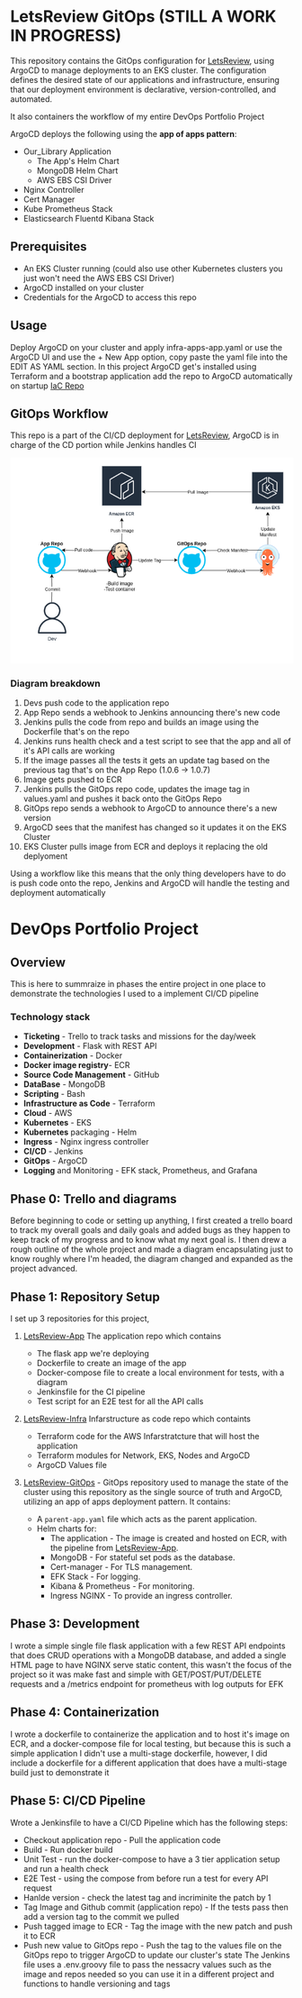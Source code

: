 # LetsReview GitOps (STILL A WORK IN PROGRESS)
This repository contains the GitOps configuration for [LetsReview](https://github.com/adigaandyt/LetsReview), using ArgoCD to manage deployments to an EKS cluster. The configuration defines the desired state of our applications and infrastructure, ensuring that our deployment environment is declarative, version-controlled, and automated.

It also containers the workflow of my entire DevOps Portfolio Project

ArgoCD deploys the following using the **app of apps pattern**:
- Our_Library Application
  - The App's Helm Chart
  - MongoDB Helm Chart
  - AWS EBS CSI Driver
- Nginx Controller
- Cert Manager 
- Kube Prometheus Stack 
- Elasticsearch Fluentd Kibana Stack

## Prerequisites
- An EKS Cluster running (could also use other Kubernetes clusters you just won't need the AWS EBS CSI Driver)
- ArgoCD installed on your cluster
- Credentials for the ArgoCD to access this repo

## Usage
Deploy ArgoCD on your cluster and apply infra-apps-app.yaml or use the ArgoCD UI and use the + New App option, copy paste the yaml file into the EDIT AS YAML section.
In this project ArgoCD get's installed using Terraform and a bootstrap application add the repo to ArgoCD automatically on startup
[IaC Repo](https://github.com/adigaandyt/ourlibrary-infra) 

## GitOps Workflow

This repo is a part of the CI/CD deployment for [LetsReview](https://github.com/adigaandyt/LetsReview), ArgoCD is in charge of the CD portion while Jenkins handles CI

![App of apps diagram](/diagrams/GitOps%20flow.png)
### Diagram breakdown
1) Devs push code to the application repo
2) App Repo sends a webhook to Jenkins announcing there's new code
3) Jenkins pulls the code from repo and builds an image using the Dockerfile that's on the repo
4) Jenkins runs health check and a test script to see that the app and all of it's API calls are working
5) If the image passes all the tests it gets an update tag based on the previous tag that's on the App Repo (1.0.6 -> 1.0.7)
6) Image gets pushed to ECR
7) Jenkins pulls the GitOps repo code, updates the image tag in values.yaml and pushes it back onto the GitOps Repo
8) GitOps repo sends a webhook to ArgoCD to announce there's a new version
9) ArgoCD sees that the manifest has changed so it updates it on the EKS Cluster
10) EKS Cluster pulls image from ECR and deploys it replacing the old deplyoment

Using a workflow like this means that the only thing developers have to do is push code onto the repo, Jenkins and ArgoCD will handle the testing and deployment automatically 


# DevOps Portfolio Project
## Overview
This is here to summraize in phases the entire project in one place to demonstrate the technologies I used to a implement CI/CD pipeline

### Technology stack
- **Ticketing** - Trello to track tasks and missions for the day/week
- **Development** - Flask with REST API
- **Containerization** - Docker
- **Docker image registry**- ECR
- **Source Code Management** - GitHub
- **DataBase** - MongoDB
- **Scripting** - Bash
- **Infrastructure as Code** - Terraform
- **Cloud** - AWS
- **Kubernetes** - EKS
- **Kubernetes** packaging - Helm
- **Ingress** - Nginx ingress controller
- **CI/CD** - Jenkins
- **GitOps** - ArgoCD
- **Logging** and Monitoring - EFK stack, Prometheus, and Grafana

  
## Phase 0: Trello and diagrams
Before beginning to code or setting up anything, I first created a trello board to track my overall goals and daily goals and added bugs as they happen to keep track of my progress and to know what my next goal is.
I then drew a rough outline of the whole project and made a diagram encapsulating just to know roughly where I'm headed, the diagram changed and expanded as the project advanced.

## Phase 1: Repository Setup 
I set up 3 repositories for this project,
1) [LetsReview-App](https://github.com/adigaandyt/LetsReview-App) The application repo which contains
    - The flask app we're deploying
    - Dockerfile to create an image of the app
    - Docker-compose file to create a local environment for tests, with a diagram
    - Jenkinsfile for the CI pipeline
    - Test script for an E2E test for all the API calls


2) [LetsReview-Infra](https://github.com/adigaandyt/LetsReview-Infra) Infarstructure as code repo which containts
    -  Terraform code for the AWS Infarstratcture that will host the application
    -  Terraform modules for Network, EKS, Nodes and ArgoCD
    -  ArgoCD Values file
  
3) [LetsReview-GitOps](https://github.com/adigaandyt/LetsReview-GitOps) - GitOps repository used to manage the state of the cluster using this repository as the single source of truth and ArgoCD, utilizing an app of apps deployment pattern. It contains:
   - A `parent-app.yaml` file which acts as the parent application.
   - Helm charts for:
     - The application - The image is created and hosted on ECR, with the pipeline from [LetsReview-App](https://github.com/adigaandyt/LetsReview-App).
     - MongoDB - For stateful set pods as the database.
     - Cert-manager - For TLS management.
     - EFK Stack - For logging.
     - Kibana & Prometheus - For monitoring.
     - Ingress NGINX - To provide an ingress controller.

## Phase 3: Development
I wrote a simple single file flask application with a few REST API endpoints that does CRUD operations with a MongoDB database, and added a single HTML page to have NGINX serve static content, this wasn't the focus of the project so it was make fast and simple with GET/POST/PUT/DELETE requests and a /metrics endpoint for prometheus with log outputs for EFK

## Phase 4: Containerization
I wrote a dockerfile to containerize the application and to host it's image on ECR, and a docker-compose file for local testing, but because this is such a simple application I didn't use a multi-stage dockerfile, however, I did include a dockerfile for a different application that does have a multi-stage build just to demonstrate it

## Phase 5: CI/CD Pipeline
Wrote a Jenkinsfile to have a CI/CD Pipeline which has the following steps:
  -  Checkout application repo - Pull the application code
  -  Build - Run docker build 
  -  Unit Test - run the docker-compose to have a 3 tier application setup and run a health check
  -  E2E Test - using the compose from before run a test for every API request
  -  Hanlde version - check the latest tag and incriminite the patch by 1
  -  Tag Image and Github commit (application repo) - If the tests pass then add a version tag to the commit we pulled
  -  Push tagged image to ECR - Tag the image with the new patch and push it to ECR
  -  Push new value to GitOps repo - Push the tag to the values file on the GitOps repo to trigger ArgoCD to update our cluster's state
The Jenkins file uses a .env.groovy file to pass the nessacry values such as the image and repos needed so you can use it in a different project and functions to handle versioning and tags

